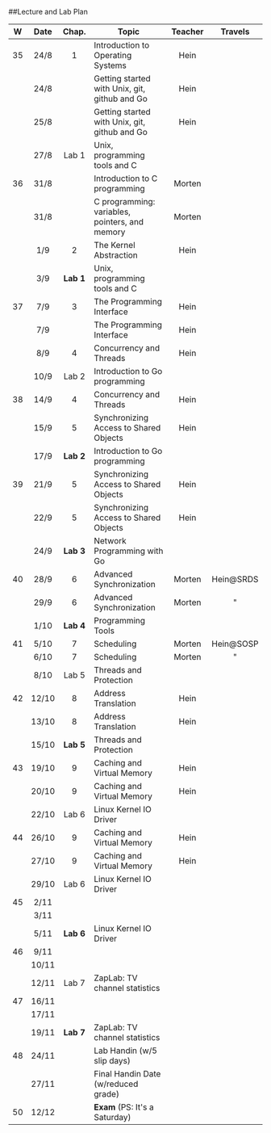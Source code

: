 ##Lecture and Lab Plan

| W    |  Date | Chap.     | Topic                                            | Teacher | Travels      |
|:----:|:-----:|:-----:    |--------------------------------------------------|:-------:|:------------:|
|  35  |  24/8 |   1       | Introduction to Operating Systems                |  Hein   |              |
|      |  24/8 |           | Getting started with Unix, git, github and Go    |  Hein   |              |
|      |  25/8 |           | Getting started with Unix, git, github and Go    |  Hein   |              |
|      |  27/8 | Lab 1     | Unix, programming tools and C                    |         |              |
|  36  |  31/8 |           | Introduction to C programming                    |  Morten |              |
|      |  31/8 |           | C programming: variables, pointers, and memory   |  Morten |              |
|      |  1/9  |   2       | The Kernel Abstraction                           |  Hein   |              |
|      |  3/9  | **Lab 1** | Unix, programming tools and C                    |         |              |
|  37  |  7/9  |   3       | The Programming Interface                        |  Hein   |              |
|      |  7/9  |           | The Programming Interface                        |  Hein   |              |
|      |  8/9  |   4       | Concurrency and Threads                          |  Hein   |              |
|      |  10/9 | Lab 2     | Introduction to Go programming                   |         |              |
|  38  |  14/9 |   4       | Concurrency and Threads                          |  Hein   |              |
|      |  15/9 |   5       | Synchronizing Access to Shared Objects           |  Hein   |              |
|      |  17/9 | **Lab 2** | Introduction to Go programming                   |         |              |
|  39  |  21/9 |   5       | Synchronizing Access to Shared Objects           |  Hein   |              |
|      |  22/9 |   5       | Synchronizing Access to Shared Objects           |  Hein   |              |
|      |  24/9 | **Lab 3** | Network Programming with Go                      |         |              |
|  40  |  28/9 |   6       | Advanced Synchronization                         |  Morten | Hein@SRDS    |
|      |  29/9 |   6       | Advanced Synchronization                         |  Morten |     "        |
|      |  1/10 | **Lab 4** | Programming Tools                                |         |              |
|  41  |  5/10 |   7       | Scheduling                                       |  Morten | Hein@SOSP    |
|      |  6/10 |   7       | Scheduling                                       |  Morten |     "        |
|      |  8/10 | Lab 5     | Threads and Protection                           |         |              |
|  42  | 12/10 |   8       | Address Translation                              |  Hein   |              |
|      | 13/10 |   8       | Address Translation                              |  Hein   |              |
|      | 15/10 | **Lab 5** | Threads and Protection                           |         |              |
|  43  | 19/10 |   9       | Caching and Virtual Memory                       |  Hein   |              |
|      | 20/10 |   9       | Caching and Virtual Memory                       |  Hein   |              |
|      | 22/10 | Lab 6     | Linux Kernel IO Driver                           |         |              |
|  44  | 26/10 |   9       | Caching and Virtual Memory                       |  Hein   |              |
|      | 27/10 |   9       | Caching and Virtual Memory                       |  Hein   |              |
|      | 29/10 | Lab 6     | Linux Kernel IO Driver                           |         |              |
|  45  |  2/11 |           |                                                  |         |              |
|      |  3/11 |           |                                                  |         |              |
|      |  5/11 | **Lab 6** | Linux Kernel IO Driver                           |         |              |
|  46  |  9/11 |           |                                                  |         |              |
|      | 10/11 |           |                                                  |         |              |
|      | 12/11 | Lab 7     | ZapLab: TV channel statistics                    |         |              |
|  47  | 16/11 |           |                                                  |         |              |
|      | 17/11 |           |                                                  |         |              |
|      | 19/11 | **Lab 7** | ZapLab: TV channel statistics                    |         |              |
|  48  | 24/11 |           | Lab Handin (w/5 slip days)                       |         |              |
|      | 27/11 |           | Final Handin Date (w/reduced grade)              |         |              |
|  50  | 12/12 |           | **Exam** (PS: It's a Saturday)                   |         |              |
